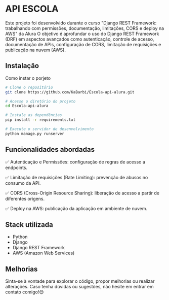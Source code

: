 # API ESCOLA

Este projeto foi desenvolvido durante o curso "Django REST Framework: trabalhando com permissões, documentação, limitações, CORS e deploy na AWS" da Alura
O objetivo é aprofundar o uso do Django REST Framework (DRF) em aspectos avançados como autenticação, controle de acesso, documentação de APIs, configuração de CORS, limitação de requisições e publicação na nuvem (AWS).

## Instalação

Como instar o porjeto

```bash
# Clone o repositório
git clone https://github.com/KaBarbi/Escola-api-alura.git

# Acesse o diretório do projeto
cd Escola-api-alura

# Instale as dependências
pip install -r requirements.txt

# Execute o servidor de desenvolvimento
python manage.py runserver

```

## Funcionalidades abordadas

✅ Autenticação e Permissões: configuração de regras de acesso a endpoints.

✅ Limitação de requisições (Rate Limiting): prevenção de abusos no consumo da API.

✅ CORS (Cross-Origin Resource Sharing): liberação de acesso a partir de diferentes origens.

✅ Deploy na AWS: publicação da aplicação em ambiente de nuvem.
    
## Stack utilizada

- Python
- Django
- Django REST Framework
- AWS (Amazon Web Services)

## Melhorias

Sinta-se à vontade para explorar o código, propor melhorias ou realizar alterações. Caso tenha dúvidas ou sugestões, não hesite em entrar em contato comigo!😊
